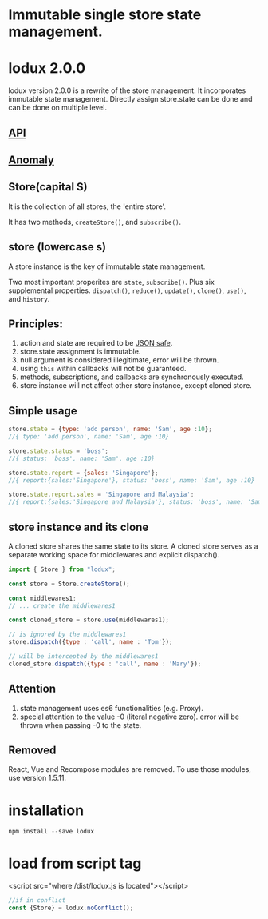 # Immutable single store state management.  
# lodux 2.0.0
lodux version 2.0.0 is a rewrite of the store management. 
It incorporates immutable state management. Directly assign store.state can be done and can be done on multiple level.
  
## [API](API.md)

## [Anomaly](Anomaly.md)

## Store(capital S)  

It is the collection of all stores, the 'entire store'.  

It has two methods, `createStore()`, and `subscribe()`.  

## store (lowercase s)
A store instance is the key of immutable state management.  

Two most important properites are `state`, `subscribe()`.
Plus six supplemental properties. `dispatch()`, `reduce()`, `update()`, `clone()`, `use()`, and `history`.  

## Principles:
1. action and state are required to be [JSON safe](JSONSafe.md). 
2. store.state assignment is immutable.
3. null argument is considered illegitimate, error will be thrown.
4. using `this` within callbacks will not be guaranteed.
5. methods, subscriptions, and callbacks are synchronously executed.
6. store instance will not affect other store instance, except cloned store.

## Simple usage
```javascript
store.state = {type: 'add person', name: 'Sam', age :10};
//{ type: 'add person', name: 'Sam', age :10}

store.state.status = 'boss';
//{ status: 'boss', name: 'Sam', age :10}

store.state.report = {sales: 'Singapore'};
//{ report:{sales:'Singapore'}, status: 'boss', name: 'Sam', age :10}

store.state.report.sales = 'Singapore and Malaysia';
//{ report:{sales:'Singapore and Malaysia'}, status: 'boss', name: 'Sam', age :10}
```

## store instance and its clone
A cloned store shares the same state to its store. A cloned store serves as a separate working space for middlewares and explicit dispatch().

```javascript
import { Store } from "lodux";

const store = Store.createStore();

const middlewares1;
// ... create the middlewares1

const cloned_store = store.use(middlewares1);

// is ignored by the middlewares1
store.dispatch({type : 'call', name : 'Tom'});

// will be intercepted by the middlewares1
cloned_store.dispatch({type : 'call', name : 'Mary'});
```

## Attention
1. state management uses es6 functionalities (e.g. Proxy). 
2. special attention to the value -0 (literal negative zero). 
error will be thrown when passing -0 to the state.  

## Removed
React, Vue and Recompose modules are removed. To use those modules, use version 1.5.11.


# installation
```javascript
npm install --save lodux
```

# load from script tag
&lt;script src="where /dist/lodux.js is located">&lt;/script>
```javascript
//if in conflict
const {Store} = lodux.noConflict();
```
